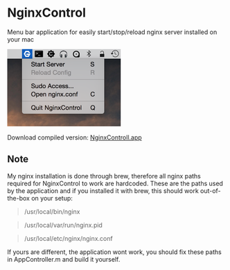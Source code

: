 NginxControl
============

Menu bar application for easily start/stop/reload nginx server installed on your mac

<img src="https://github.com/ptfly/NginxControl/blob/master/screenshot.png" width="262">

Download compiled version: [NginxControll.app](https://github.com/ptfly/NginxControl/blob/master/NginxControl.zip)

## Note 
My nginx installation is done through brew, therefore all nginx paths required for NginxControl to work are hardcoded.
These are the paths used by the application and if you installed it with brew, this should work out-of-the-box on your setup:

> /usr/local/bin/nginx

> /usr/local/var/run/nginx.pid

> /usr/local/etc/nginx/nginx.conf

If yours are different, the application wont work, you should fix these paths in AppController.m and build it yourself.


